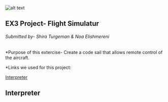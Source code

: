 ![alt text](https://upload.wikimedia.org/wikipedia/commons/3/34/FlightGear_Logo.svg)
##                                                 EX3 Project- Flight Simulatur 

###### Submitted by- Shira Turgeman & Noa Elishmereni

*Purpose of this extercise-
Create a code sail that allows remote control of the aircraft.

*Links we used for this project:

‫‪[Interpreter](#Interpreter)






## Interpreter
